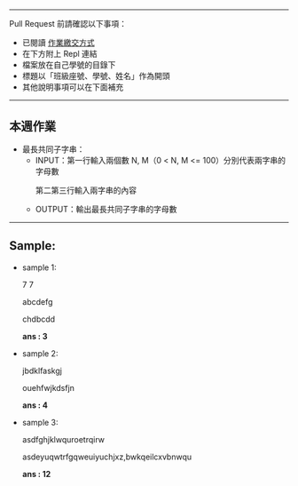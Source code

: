 #

---

Pull Request 前請確認以下事項：

* 已閱讀 [作業繳交方式](https://hackmd.io/@nssh/nscsc/%2F%40nssh%2Fsummit-homework)
* 在下方附上 Repl 連結
* 檔案放在自己學號的目錄下
* 標題以「班級座號、學號、姓名」作為開頭
* 其他說明事項可以在下面補充
---
## 本週作業

* 最長共同子字串：
  * INPUT：第一行輸入兩個數 N, M（0 < N, M <= 100）分別代表兩字串的字母數<p>第二第三行輸入兩字串的內容
  * OUTPUT：輸出最長共同子字串的字母數
---
## Sample:
* sample 1:<p>
  7 7<p>
  abcdefg<p>
  chdbcdd<p>
  **ans : 3**
* sample 2:<p>
  jbdklfaskgj<p>
  ouehfwjkdsfjn<p>
  **ans : 4**
* sample 3:<p>
  asdfghjklwquroetrqirw<p>
  asdeyuqwtrfgqweuiyuchjxz,bwkqeilcxvbnwqu<p>
  **ans : 12**
   
